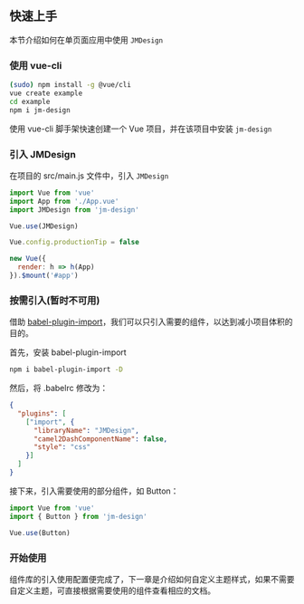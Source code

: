 ## 快速上手

本节介绍如何在单页面应用中使用 `JMDesign`

### 使用 vue-cli

```bash
(sudo) npm install -g @vue/cli
vue create example
cd example
npm i jm-design
```

使用 vue-cli 脚手架快速创建一个 Vue 项目，并在该项目中安装 `jm-design`

### 引入 JMDesign

在项目的 src/main.js 文件中，引入 `JMDesign`

```javascript
import Vue from 'vue'
import App from './App.vue'
import JMDesign from 'jm-design'

Vue.use(JMDesign)

Vue.config.productionTip = false

new Vue({
  render: h => h(App)
}).$mount('#app')
```

### 按需引入(暂时不可用)

借助 [babel-plugin-import](https://www.npmjs.com/package/babel-plugin-import)，我们可以只引入需要的组件，以达到减小项目体积的目的。

首先，安装 babel-plugin-import

```bash
npm i babel-plugin-import -D
```

然后，将 .babelrc 修改为：

```json
{
  "plugins": [
    ["import", {
      "libraryName": "JMDesign",
      "camel2DashComponentName": false,
      "style": "css"
    }]
  ]
}
```

接下来，引入需要使用的部分组件，如 Button：

```javascript
import Vue from 'vue'
import { Button } from 'jm-design'

Vue.use(Button)
```

### 开始使用

组件库的引入使用配置便完成了，下一章是介绍如何自定义主题样式，如果不需要自定义主题，可直接根据需要使用的组件查看相应的文档。